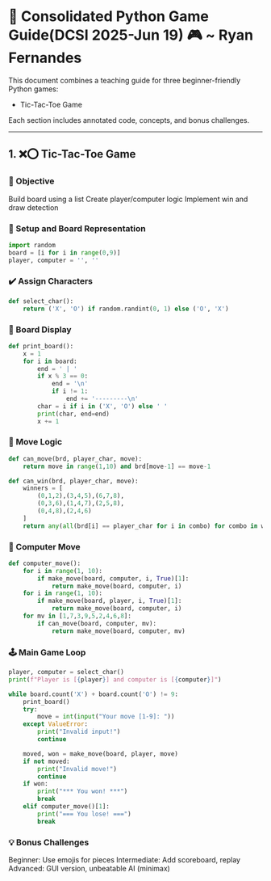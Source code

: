 # 🐍 Consolidated Python Game Guide(DCSI 2025-Jun 19) 🎮 ~ Ryan Fernandes

This document combines a teaching guide for three beginner-friendly Python games:
- Tic-Tac-Toe Game

Each section includes annotated code, concepts, and bonus challenges.

---

## 1. ❌⭕ Tic-Tac-Toe Game

### 🎯 Objective
Build board using a list
Create player/computer logic
Implement win and draw detection
### 🧩 Setup and Board Representation
```python
import random
board = [i for i in range(0,9)]
player, computer = '', ''
```
### ✔️ Assign Characters
```python
def select_char():
    return ('X', 'O') if random.randint(0, 1) else ('O', 'X')
```
### 📏 Board Display
```python
def print_board():
    x = 1
    for i in board:
        end = ' | '
        if x % 3 == 0:
            end = '\n'
            if i != 1:
                end += '---------\n'
        char = i if i in ('X', 'O') else ' '
        print(char, end=end)
        x += 1
```
### 🧠 Move Logic
```python
def can_move(brd, player_char, move):
    return move in range(1,10) and brd[move-1] == move-1

def can_win(brd, player_char, move):
    winners = [
        (0,1,2),(3,4,5),(6,7,8),
        (0,3,6),(1,4,7),(2,5,8),
        (0,4,8),(2,4,6)
    ]
    return any(all(brd[i] == player_char for i in combo) for combo in winners)
```
### 🤖 Computer Move
```python
def computer_move():
    for i in range(1, 10):
        if make_move(board, computer, i, True)[1]:
            return make_move(board, computer, i)
    for i in range(1, 10):
        if make_move(board, player, i, True)[1]:
            return make_move(board, computer, i)
    for mv in [1,7,3,9,5,2,4,6,8]:
        if can_move(board, computer, mv):
            return make_move(board, computer, mv)
```
### 🕹️ Main Game Loop
```python
player, computer = select_char()
print(f"Player is [{player}] and computer is [{computer}]")

while board.count('X') + board.count('O') != 9:
    print_board()
    try:
        move = int(input("Your move [1-9]: "))
    except ValueError:
        print("Invalid input!")
        continue

    moved, won = make_move(board, player, move)
    if not moved:
        print("Invalid move!")
        continue
    if won:
        print("*** You won! ***")
        break
    elif computer_move()[1]:
        print("=== You lose! ===")
        break
```
### 💡 Bonus Challenges
Beginner: Use emojis for pieces 
Intermediate: Add scoreboard, replay
Advanced: GUI version, unbeatable AI (minimax)
